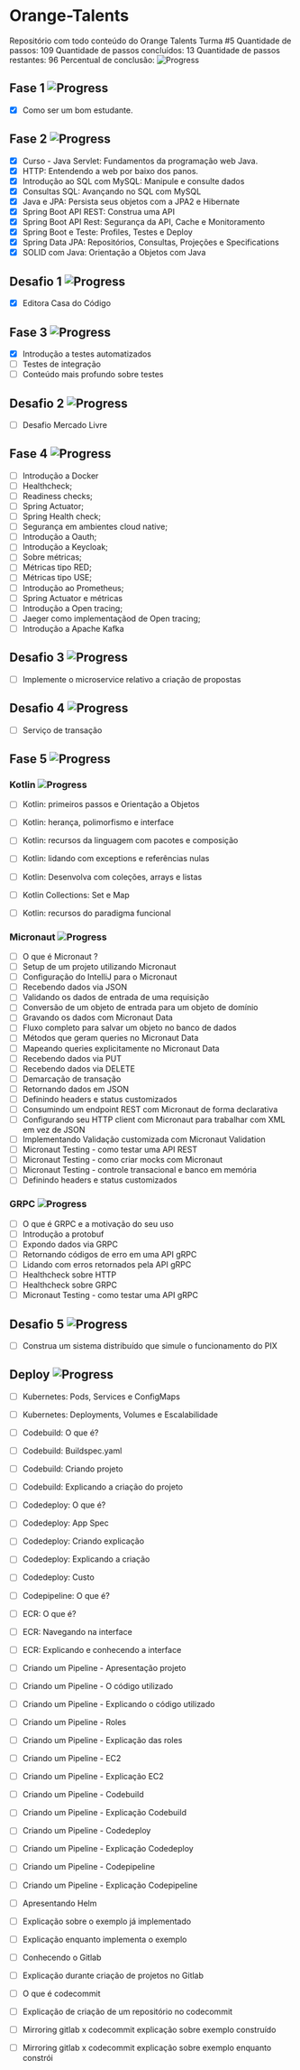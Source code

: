 # Orange-Talents 
Repositório com todo conteúdo do Orange Talents Turma #5
Quantidade de passos: 109
Quantidade de passos concluídos: 13
Quantidade de passos restantes: 96
Percentual de conclusão: ![Progress](https://progress-bar.dev/12/?title=done)

## Fase 1 ![Progress](https://progress-bar.dev/100/?title=done)

- [x] Como ser um bom estudante.

## Fase 2 ![Progress](https://progress-bar.dev/100/?title=done)

- [x] Curso - Java Servlet: Fundamentos da programação web Java.
- [x] HTTP: Entendendo a web por baixo dos panos.
- [x] Introdução ao SQL com MySQL: Manipule e consulte dados
- [x] Consultas SQL: Avançando no SQL com MySQL
- [x] Java e JPA: Persista seus objetos com a JPA2 e Hibernate
- [x] Spring Boot API REST: Construa uma API
- [x] Spring Boot API Rest: Segurança da API, Cache e Monitoramento
- [x] Spring Boot e Teste: Profiles, Testes e Deploy
- [x] Spring Data JPA: Repositórios, Consultas, Projeções e Specifications
- [x] SOLID com Java: Orientação a Objetos com Java

## Desafio 1 ![Progress](https://progress-bar.dev/100/?title=done)

- [x] Editora Casa do Código

## Fase 3 ![Progress](https://progress-bar.dev/33/?title=done)

- [x] Introdução a testes automatizados
- [ ] Testes de integração
- [ ] Conteúdo mais profundo sobre testes

## Desafio 2 ![Progress](https://progress-bar.dev/0/?title=done)

- [ ] Desafio Mercado Livre

## Fase 4 ![Progress](https://progress-bar.dev/0/?title=done)

- [ ] Introdução a Docker
- [ ] Healthcheck;
- [ ] Readiness checks;
- [ ] Spring Actuator;
- [ ] Spring Health check;
- [ ] Segurança em ambientes cloud native;
- [ ] Introdução a Oauth;
- [ ] Introdução a Keycloak;
- [ ] Sobre métricas;
- [ ] Métricas tipo RED;
- [ ] Métricas tipo USE;
- [ ] Introdução ao Prometheus;
- [ ] Spring Actuator e métricas
- [ ] Introdução a Open tracing;
- [ ] Jaeger como implementaçãod de Open tracing;
- [ ] Introdução a Apache Kafka

## Desafio 3 ![Progress](https://progress-bar.dev/0/?title=done)

- [ ] Implemente o microservice relativo a criação de propostas

## Desafio 4 ![Progress](https://progress-bar.dev/0/?title=done)

- [ ] Serviço de transação

## Fase 5 ![Progress](https://progress-bar.dev/0/?title=done)

### Kotlin ![Progress](https://progress-bar.dev/0/?title=done)

- [ ] Kotlin: primeiros passos e Orientação a Objetos
- [ ] Kotlin: herança, polimorfismo e interface
- [ ] Kotlin: recursos da linguagem com pacotes e composição
- [ ] Kotlin: lidando com exceptions e referências nulas
- [ ] Kotlin: Desenvolva com coleções, arrays e listas
- [ ] Kotlin Collections: Set e Map
- [ ] Kotlin: recursos do paradigma funcional


### Micronaut ![Progress](https://progress-bar.dev/0/?title=done)

- [ ] O que é Micronaut ?
- [ ] Setup de um projeto utilizando Micronaut
- [ ] Configuração do IntelliJ para o Micronaut
- [ ] Recebendo dados via JSON
- [ ] Validando os dados de entrada de uma requisição
- [ ] Conversão de um objeto de entrada para um objeto de domínio
- [ ] Gravando os dados com Micronaut Data
- [ ] Fluxo completo para salvar um objeto no banco de dados
- [ ] Métodos que geram queries no Micronaut Data
- [ ] Mapeando queries explicitamente no Micronaut Data
- [ ] Recebendo dados via PUT
- [ ] Recebendo dados via DELETE
- [ ] Demarcação de transação
- [ ] Retornando dados em JSON
- [ ] Definindo headers e status customizados
- [ ] Consumindo um endpoint REST com Micronaut de forma declarativa
- [ ] Configurando seu HTTP client com Micronaut para trabalhar com XML em vez de JSON
- [ ] Implementando Validação customizada com Micronaut Validation
- [ ] Micronaut Testing - como testar uma API REST
- [ ] Micronaut Testing - como criar mocks com Micronaut
- [ ] Micronaut Testing - controle transacional e banco em memória
- [ ] Definindo headers e status customizados

### GRPC ![Progress](https://progress-bar.dev/0/?title=done)
- [ ] O que é GRPC e a motivação do seu uso
- [ ] Introdução a protobuf
- [ ] Expondo dados via GRPC
- [ ] Retornando códigos de erro em uma API gRPC
- [ ] Lidando com erros retornados pela API gRPC
- [ ] Healthcheck sobre HTTP
- [ ] Healthcheck sobre GRPC
- [ ] Micronaut Testing - como testar uma API gRPC

## Desafio 5 ![Progress](https://progress-bar.dev/0/?title=done)

- [ ] Construa um sistema distribuído que simule o funcionamento do PIX

## Deploy ![Progress](https://progress-bar.dev/0/?title=done)

- [ ] Kubernetes: Pods, Services e ConfigMaps
- [ ] Kubernetes: Deployments, Volumes e Escalabilidade
- [ ] Codebuild: O que é?
- [ ] Codebuild: Buildspec.yaml
- [ ] Codebuild: Criando projeto
- [ ] Codebuild: Explicando a criação do projeto
- [ ] Codedeploy: O que é?
- [ ] Codedeploy: App Spec
- [ ] Codedeploy: Criando explicação
- [ ] Codedeploy: Explicando a criação
- [ ] Codedeploy: Custo
- [ ] Codepipeline: O que é?
- [ ] ECR: O que é?
- [ ] ECR: Navegando na interface
- [ ] ECR: Explicando e conhecendo a interface
- [ ] Criando um Pipeline - Apresentação projeto
- [ ] Criando um Pipeline - O código utilizado
- [ ] Criando um Pipeline - Explicando o código utilizado
- [ ] Criando um Pipeline - Roles
- [ ] Criando um Pipeline - Explicação das roles
- [ ] Criando um Pipeline - EC2
- [ ] Criando um Pipeline - Explicação EC2
- [ ] Criando um Pipeline - Codebuild
- [ ] Criando um Pipeline - Explicação Codebuild
- [ ] Criando um Pipeline - Codedeploy
- [ ] Criando um Pipeline - Explicação Codedeploy
- [ ] Criando um Pipeline - Codepipeline
- [ ] Criando um Pipeline - Explicação Codepipeline
- [ ] Apresentando Helm
- [ ] Explicação sobre o exemplo já implementado
- [ ] Explicação enquanto implementa o exemplo
- [ ] Conhecendo o Gitlab
- [ ] Explicação durante criação de projetos no Gitlab
- [ ] O que é codecommit
- [ ] Explicação de criação de um repositório no codecommit
- [ ] Mirroring gitlab x codecommit explicação sobre exemplo construído
- [ ] Mirroring gitlab x codecommit explicação sobre exemplo enquanto constrói


